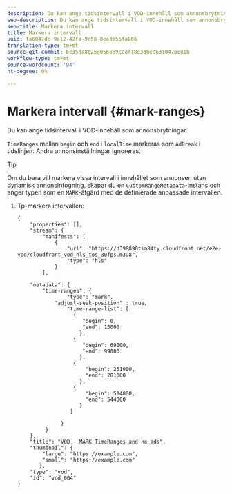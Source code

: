 ```yaml
---
description: Du kan ange tidsintervall i VOD-innehåll som annonsbrytningar.
seo-description: Du kan ange tidsintervall i VOD-innehåll som annonsbrytningar.
seo-title: Markera intervall
title: Markera intervall
uuid: fa6047dc-9a12-42fa-9e58-8ee3a55fa866
translation-type: tm+mt
source-git-commit: bc35da8b258056809ceaf18e33bed631047bc81b
workflow-type: tm+mt
source-wordcount: '94'
ht-degree: 0%

---
```



# Markera intervall {#mark-ranges}

Du kan ange tidsintervall i VOD-innehåll som annonsbrytningar.

`TimeRanges` mellan `begin` och `end` i `localTime` markeras som `AdBreak` i tidslinjen. Andra annonsinställningar ignoreras.

>[!TIP]
>
>Om du bara vill markera vissa intervall i innehållet som annonser, utan dynamisk annonsinfogning, skapar du en `CustomRangeMetadata`-instans och anger typen som en `MARK`-åtgärd med de definierade anpassade intervallen.

1. Tp-markera intervallen:

   ```
   {   
       "properties": [],
       "stream": {
           "manifests": [
               {
                   "url": "https://d398890tia84ty.cloudfront.net/e2e-vod/cloudfront_vod_hls_tos_30fps.m3u8",
                   "type": "hls"
               }
           ],
   
       "metadata": {
           "time-ranges": {
                   "type": "mark",
               "adjust-seek-position" : true,   
                   "time-range-list": [
                     {
                        "begin": 0,
                        "end": 15000
                       },
                     {
                        "begin": 69000,
                        "end": 99000
                       },
                     {
                         "begin": 251000,
                         "end": 281000
                       },
                     {
                         "begin": 514000,
                         "end": 544000
                       }
                    ]
   
                 }
            }           
       },   
       "title": "VOD - MARK TimeRanges and no ads",
       "thumbnail": {
           "large": "https://example.com",
           "small": "https://example.com"
          },
       "type": "vod",
       "id": "vod_004"
   }
   ```
